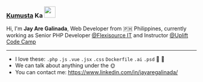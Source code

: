 ### [Kumusta](https://www.google.com/search?q=kumusta+meaning) Ka <img src="https://c.tenor.com/Wx9IEmZZXSoAAAAi/hi.gif" width="30px" />

Hi, I'm **Jay Are Galinada**, Web Developer from 🇵🇭 Philippines, currently working as Senior PHP Developer [@Flexisource IT](https://flexisourceit.com.au) and Instructor [@Uplift Code Camp](https://www.upliftcodecamp.com)

---

- I love these: `.php` `.js` `.vue` `.jsx` `.css` `Dockerfile` `.ai` `.psd` 🍫 🐶
- We can talk about anything under the 🌞
- You can contact me: https://www.linkedin.com/in/jayaregalinada/

